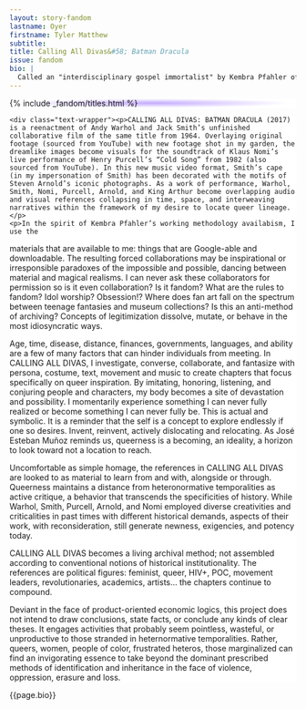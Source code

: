 ```yaml
---
layout: story-fandom
lastname: Oyer
firstname: Tyler Matthew
subtitle: 
title: Calling All Divas&#58; Batman Dracula
issue: fandom
bio: |
  Called an "interdisciplinary gospel immortalist" by Kembra Pfahler of the Voluptuous Horror of Karen Black, Tyler Matthew Oyer is an artist, writer, organizer, and educator based in Los Angeles.  By researching diverse modalities of activism (ACT UP, ridiculous/queer theatre, Brechtian theatre, surrealism, underground cabaret, and punk) his performance works generate an intergenerational dialogue around politics, seeking new ways of articulating the connection between various systems of oppression between the past and the present in an attempt to grapple with our collective political future. 
---
```


<style>

.section-intro {

background-image: radial-gradient(50% 50%, #8553FB -100%, #fff 95%);
}


.story-title {
	position: relative;
    z-index: 10;
}



.section-intro-text {

    background: white;

}



.section-essay p {
    font-size: 2rem;
}

    

</style>

<div class="batman-dracula story">
<div class="section-intro section">
            <div class="inner-section-wrapper">
			{% include _fandom/titles.html %}
            </div>
</div><!-- /section-intro -->

<div class="section-main section">
                <div class="inner-section-wrapper">
          <div class="video-wrapper"><div class="video" data-type="youtube" data-video-id="N1scsJEpNRk"></div></div>

</div><!-- /inner-section-wrapper -->
</div><!-- /section-main -->

<div class="section-intro-text section">
                <div class="inner-section-wrapper">

    <div class="text-wrapper"><p>CALLING ALL DIVAS: BATMAN DRACULA (2017) is a reenactment of Andy Warhol and Jack Smith’s unfinished collaborative film of the same title from 1964. Overlaying original footage (sourced from YouTube) with new footage shot in my garden, the dreamlike images become visuals for the soundtrack of Klaus Nomi’s live performance of Henry Purcell’s “Cold Song” from 1982 (also sourced from YouTube). In this new music video format, Smith’s cape (in my impersonation of Smith) has been decorated with the motifs of Steven Arnold’s iconic photographs. As a work of performance, Warhol, Smith, Nomi, Purcell, Arnold, and King Arthur become overlapping audio and visual references collapsing in time, space, and interweaving narratives within the framework of my desire to locate queer lineage.</p>
    <p>In the spirit of Kembra Pfahler’s working methodology availabism, I use the
materials that are available to me: things that are Google-able and
downloadable. The resulting forced collaborations may be inspirational or
irresponsible paradoxes of the impossible and possible, dancing between
material and magical realisms. I can never ask these collaborators for permission
so is it even collaboration? Is it fandom? What are the rules to fandom? Idol
worship? Obsession!? Where does fan art fall on the spectrum between teenage
fantasies and museum collections? Is this an anti-method of archiving? Concepts
of legitimization dissolve, mutate, or behave in the most idiosyncratic ways.</p>
    <p>Age, time, disease, distance, finances, governments, languages, and ability are a few of many factors that can hinder individuals from meeting. In CALLING ALL DIVAS, I investigate, converse, collaborate, and fantasize with persona,
costume, text, movement and music to create chapters that focus specifically on
queer inspiration. By imitating, honoring, listening, and conjuring people and
characters, my body becomes a site of devastation and possibility. I momentarily
experience something I can never fully realized or become something I can never
fully be. This is actual and symbolic. It is a reminder that the self is a concept to explore endlessly if one so desires. Invent, reinvent, actively dislocating and
relocating. As José Esteban Muñoz reminds us, queerness is a becoming, an
ideality, a horizon to look toward not a location to reach.</p>
<p>Uncomfortable as simple homage, the references in CALLING ALL DIVAS are
looked to as material to learn from and with, alongside or through. Queerness
maintains a distance from heteronormative temporalities as active critique, a
behavior that transcends the specificities of history. While Warhol, Smith, Purcell, Arnold, and Nomi employed diverse creativities and criticalities in past times with different historical demands, aspects of their work, with reconsideration, still generate newness, exigencies, and potency today.</p>
<p>CALLING ALL DIVAS becomes a living archival method; not assembled
according to conventional notions of historical institutionality. The references are political figures: feminist, queer, HIV+, POC, movement leaders, revolutionaries, academics, artists… the chapters continue to compound.</p>
<p>Deviant in the face of product-oriented economic logics, this project does not
intend to draw conclusions, state facts, or conclude any kinds of clear theses. It
engages activities that probably seem pointless, wasteful, or unproductive to
those stranded in heternormative temporalities. Rather, queers, women, people
of color, frustrated heteros, those marginalized can find an invigorating essence
to take beyond the dominant prescribed methods of identification and inheritance
in the face of violence, oppression, erasure and loss.</p>
</div><!-- / inner-section-wrapper -->
</div><!-- end / section-intro-text -->

</div><!-- /batman-dracula-->


<div class="section-three notes section">
    <div class="inner-section-wrapper">
    <div class="text-wrapper">
        <p>{{page.bio}}</p>

</div></div></div>
